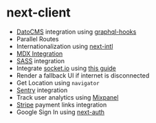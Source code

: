 # next-client

- [DatoCMS](https://www.datocms.com/) integration using [graphql-hooks](https://www.npmjs.com/package/graphql-hooks)
- Parallel Routes
- Internationalization using [next-intl](https://next-intl.dev/)
- [MDX Integration](https://nextjs.org/docs/app/building-your-application/configuring/mdx)
- [SASS](https://sass-lang.com/) integration
- Integrate [socket.io](https://socket.io/) using [this guide](https://socket.io/how-to/use-with-nextjs)
- Render a fallback UI if internet is disconnected
- Get Location using `navigator`
- [Sentry](https://docs.sentry.io/platforms/javascript/guides/nextjs/) integration
- Track user analytics using [Mixpanel](https://mixpanel.com/home/)
- [Stripe](https://docs.stripe.com/) payment links integration
- Google Sign In using [next-auth](https://next-auth.js.org/)
